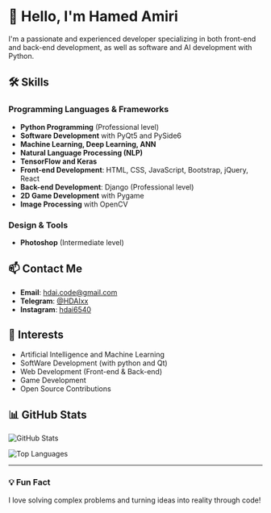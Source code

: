 # 👋 Hello, I'm Hamed Amiri

I'm a passionate and experienced developer specializing in both front-end and back-end development, as well as software and AI development with Python.

## 🛠️ Skills

### Programming Languages & Frameworks
- **Python Programming** (Professional level)
- **Software Development** with PyQt5 and PySide6
- **Machine Learning, Deep Learning, ANN**
- **Natural Language Processing (NLP)**
- **TensorFlow and Keras**
- **Front-end Development**: HTML, CSS, JavaScript, Bootstrap, jQuery, React
- **Back-end Development**: Django (Professional level)
- **2D Game Development** with Pygame
- **Image Processing** with OpenCV

### Design & Tools
- **Photoshop** (Intermediate level)


## 📫 Contact Me
- **Email**: [hdai.code@gmail.com](mailto:hdai.code@gmail.com)
- **Telegram**: [@HDAIxx](https://t.me/HDAIxx)
- **Instagram**: [hdai6540](https://instagram.com/hdai6540)

## 🎯 Interests
- Artificial Intelligence and Machine Learning
- SoftWare Development (with python and Qt)
- Web Development (Front-end & Back-end)
- Game Development
- Open Source Contributions

## 📊 GitHub Stats
![GitHub Stats](https://github-readme-stats.vercel.app/api?username=HDAI654&show_icons=true&theme=dark)

![Top Languages](https://github-readme-stats.vercel.app/api/top-langs/?username=HDAI654&layout=compact&theme=dark)

---

### 💡 Fun Fact
I love solving complex problems and turning ideas into reality through code!
